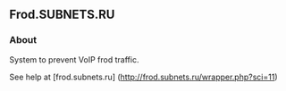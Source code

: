 Frod.SUBNETS.RU
-----------------------------------

### About
System to prevent VoIP frod traffic.

See help at [frod.subnets.ru] (http://frod.subnets.ru/wrapper.php?sci=11)
